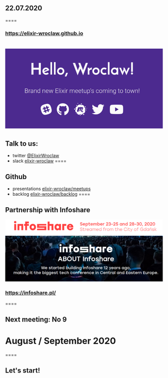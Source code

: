 ## 22.07.2020
====

### <a href="https://elixir-wroclaw.github.io/">https://elixir-wroclaw.github.io</a>
<img src="slides/elixir-wroclaw-site.png" style="border:none;"></img>
====

## Talk to us:
- twitter <a href="https://twitter.com/elixirwroclaw">@ElixirWroclaw</a>
- slack <a href="https://elixir-wroclaw.github.io/">elixir-wroclaw</a>
====

## Github
- presentations <a href="https://github.com/elixir-wroclaw/elixir-wroclaw/blob/master/meetups/README.md">elixir-wroclaw/meetups</a>
- backlog <a href="https://github.com/elixir-wroclaw/elixir-wroclaw/blob/master/backlog/README.md">elixir-wroclaw/backlog</a>
====

## Partnership with Infoshare

<img src="slides/infoshare_title.png" style="border:none"></img>
<img src="slides/infoshare_about.png"></img>

### https://infoshare.pl/ 

====

## Next meeting: No 9

# August / September 2020 

====

## Let's start!

